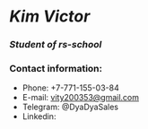 # *Kim Victor*
### _Student of rs-school_
### Contact information:

* Phone: +7-771-155-03-84
* E-mail: vity200353@gmail.com
* Telegram: @DyaDyaSales
* Linkedin: 
